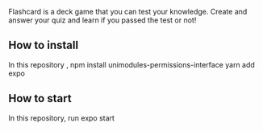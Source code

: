 Flashcard is a deck game that you can test your knowledge. Create and answer your quiz and learn if you passed the test or not!

## How to install
In this repository , 
npm install unimodules-permissions-interface
yarn add expo

## How to start
In this repository, run expo start
